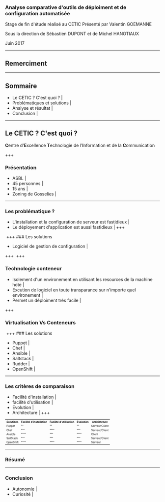 
### Analyse comparative d'outils de déploiment et de configuration automatisée
Stage de fin d'étude réalisé au CETIC
Présenté par Valentin GOEMANNE

Sous la direction de Sébastien DUPONT et de Michel HANOTIAUX

Juin 2017

---
## Remerciment 
---
## Sommaire
 - Le CETIC ? C'est quoi ? |
 - Problématiques et solutions |
 - Analyse et résultat |
 - Conclusion |

---

## Le CETIC ? C'est quoi ?
<strong class="fragment">C</strong>entre d'<strong class="fragment">E</strong>xcellence <strong class="fragment">T</strong>echnologie de l'<strong class="fragment">I</strong>nformation et de la <strong class="fragment">C</strong>ommunication 

+++
### Présentation
- ASBL |
- 45 personnes |
- 15 ans |
- Zoning de Gosselies |


---
### Les problématique ?
- L'installation et la configuration de serveur est fastidieux |
- Le déployement d'application est aussi fastidieux |
+++
<img class="plain" data-src="Problématique.png"/>
+++
### Les solutions 

- Logiciel de gestion de configuration |

+++
<img class="plain" data-src="Solution.png"/>
+++
### Technologie conteneur 
- Isolement d'un environement en utilisant les resources de la machine hote |
- Excution de logiciel en toute transparance sur n'importe quel environement |
- Permet un déploiment très facile |

+++

### Virtualisation Vs Conteneurs
<img class="plain" data-src="CaptureDocker1.png"/>
+++
### Les solutions

- Puppet |
- Chef |
- Ansible |
- Saltstack |
- Rudder |
- OpenShift |

---
### Les critères de comparaison 
- Facilité d'installation |
- facilité d'utilisation |
- Evolution |
- Architecture |
+++

<table style="font-size: 60%;">
  <tr>
    <th>Solutions</th>
    <th>Facilité d'installation</th>
    <th>Facilité d'utilisation</th>
    <th>Evolution</th>
    <th>Archicteture</th>
  </tr>
  <tr>
    <td>Puppet</td>
    <td>°°</td>
    <td>°°</td>
    <td>°°</td>
    <td>Serveur/Client</td>
  </tr>
    <tr>
    <td>Chef</td>
    <td>°°°</td>
    <td>°°°°</td>
    <td>°°°</td>
    <td>Serveur/Client</td>
  </tr>
    <tr>
    <td>Ansible</td>
    <td>°°°°</td>
    <td>°°°</td>
    <td>°°°°</td>
    <td>Client</td>
  </tr>
    <tr>
    <td>SaltStack</td>
    <td>°°°</td>
    <td>°°°</td>
    <td>°°°</td>
    <td>Serveur/Client</td>
  </tr>
    <tr>
    <td>OpenShift</td>
    <td>°°°°</td>
    <td>°°°°</td>
    <td>°°°°</td>
    <td>Serveur</td>
  </tr>
</table>


---

### Résumé 
---


### Conclusion 

- Autonomie |
- Curiosité |